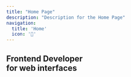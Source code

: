 ```yaml
---
title: "Home Page"
description: "Description for the Home Page"
navigation:
  title: 'Home'
  icon: '🏡'
---
```


<div id="temp">

  <AlessandroLoVerdeLogo></AlessandroLoVerdeLogo>

  <h2>
    <span class="cursor-container">
      <span class="cursor typewriter-animation-1">
        <span class="vividColor">Frontend</span> Developer
      </span>
    </span>
    <br>
    <span class="cursor-container">
      <span class="cursor typewriter-animation-2">for web interfaces</span>
    </span>
  </h2>
</div>







